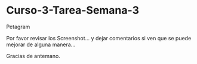 # Curso-3-Tarea-Semana-3
Petagram

Por favor revisar los Screenshot... y dejar comentarios si ven que se puede mejorar de alguna manera...

Gracias de antemano.
